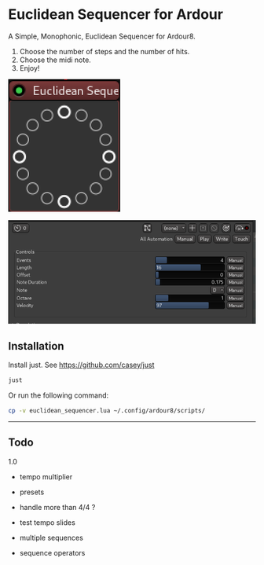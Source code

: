 # Euclidean Sequencer for Ardour

A Simple, Monophonic, Euclidean Sequencer for Ardour8.

1. Choose the number of steps and the number of hits.
2. Choose the midi note.
3. Enjoy!

![inline](assets/screenshot-inline.png)

![inline](assets/screenshot-params.png)

## Installation

Install just. See https://github.com/casey/just

```sh
just
```
Or run the following command:

```sh
cp -v euclidean_sequencer.lua ~/.config/ardour8/scripts/
```

---
## Todo

1.0
- tempo multiplier
- presets
- handle more than 4/4 ?
- test tempo slides


- multiple sequences
- sequence operators
